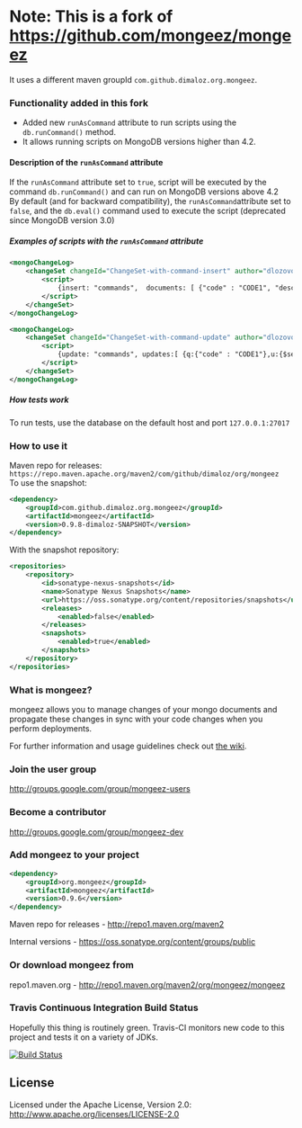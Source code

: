 # Note: This is a fork of https://github.com/mongeez/mongeez
It uses a different maven groupId `com.github.dimaloz.org.mongeez`.

### Functionality added in this fork
+ Added new `runAsCommand` attribute to run scripts using the `db.runCommand()` method.<br> 
+ It allows running scripts on MongoDB versions higher than 4.2.<br>

#### Description of the `runAsCommand` attribute 
If the `runAsCommand` attribute set to `true`, script will be executed by the command `db.runCommand()` and can run on MongoDB versions above 4.2<br>
By default (and for backward compatibility), the `runAsCommand`attribute set to `false`, and the `db.eval()` command used to execute the script (deprecated since MongoDB version 3.0)<br>
##### Examples of scripts with the `runAsCommand` attribute
```xml
<mongoChangeLog>
    <changeSet changeId="ChangeSet-with-command-insert" author="dlozovoy" runAsCommand="true">
        <script>
            {insert: "commands",  documents: [ {"code" : "CODE1", "description": "example of organization1", "version" : 0}]}
        </script>
    </changeSet>
</mongoChangeLog>
```
```xml
<mongoChangeLog>
    <changeSet changeId="ChangeSet-with-command-update" author="dlozovoy" runAsCommand="true">
        <script>
            {update: "commands", updates:[ {q:{"code" : "CODE1"},u:{$set:{"description": "updated description of organization1"}}}] }
        </script>
    </changeSet>
</mongoChangeLog>
```

##### How tests work
To run tests, use the database on the default host and port `127.0.0.1:27017`
 

### How to use it
Maven repo for releases: `https://repo.maven.apache.org/maven2/com/github/dimaloz/org/mongeez` <br>
To use the snapshot:
```xml
<dependency>
    <groupId>com.github.dimaloz.org.mongeez</groupId>
    <artifactId>mongeez</artifactId>
    <version>0.9.8-dimaloz-SNAPSHOT</version>
</dependency>
```

With the snapshot repository:
```xml
<repositories>
    <repository>
        <id>sonatype-nexus-snapshots</id>
        <name>Sonatype Nexus Snapshots</name>
        <url>https://oss.sonatype.org/content/repositories/snapshots</url>
        <releases>
            <enabled>false</enabled>
        </releases>
        <snapshots>
            <enabled>true</enabled>
        </snapshots>
    </repository>
</repositories>
```

### What is mongeez?

mongeez allows you to manage changes of your mongo documents and propagate these changes in sync with your code changes when you perform deployments.

For further information and usage guidelines check out [the wiki](https://github.com/mongeez/mongeez/wiki/How-to-use-mongeez).

###  Join the user group
http://groups.google.com/group/mongeez-users

### Become a contributor
http://groups.google.com/group/mongeez-dev


### Add mongeez to your project
```xml
<dependency>
    <groupId>org.mongeez</groupId>
	<artifactId>mongeez</artifactId>
	<version>0.9.6</version>
</dependency>
```

Maven repo for releases - http://repo1.maven.org/maven2

Internal versions - https://oss.sonatype.org/content/groups/public


### Or download mongeez from
repo1.maven.org - http://repo1.maven.org/maven2/org/mongeez/mongeez

### Travis Continuous Integration Build Status

Hopefully this thing is routinely green. Travis-CI monitors new code to this project and tests it on a variety of JDKs.

[![Build Status](https://travis-ci.org/mongeez/mongeez.png?branch=master)](https://travis-ci.org/mongeez/mongeez)

## License
Licensed under the Apache License, Version 2.0: http://www.apache.org/licenses/LICENSE-2.0
